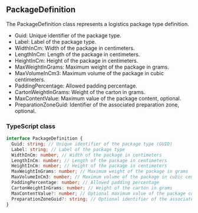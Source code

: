 ﻿## PackageDefinition

The PackageDefinition class represents a logistics package type definition.

- Guid: Unique identifier of the package type.
- Label: Label of the package type.
- WidthInCm: Width of the package in centimeters.
- LengthInCm: Length of the package in centimeters.
- HeightInCm: Height of the package in centimeters.
- MaxWeightInGrams: Maximum weight of the package in grams.
- MaxVolumeInCm3: Maximum volume of the package in cubic centimeters.
- PaddingPercentage: Allowed padding percentage.
- CartonWeightInGrams: Weight of the carton in grams.
- MaxContentValue: Maximum value of the package content, optional.
- PreparationZoneGuid: Identifier of the associated preparation zone, optional.

### TypeScript class
```typescript
interface PackageDefinition {
  Guid: string; // Unique identifier of the package type (GUID)
  Label: string; // Label of the package type
  WidthInCm: number; // Width of the package in centimeters
  LengthInCm: number; // Length of the package in centimeters
  HeightInCm: number; // Height of the package in centimeters
  MaxWeightInGrams: number; // Maximum weight of the package in grams
  MaxVolumeInCm3: number; // Maximum volume of the package in cubic centimeters
  PaddingPercentage: number; // Allowed padding percentage
  CartonWeightInGrams: number; // Weight of the carton in grams
  MaxContentValue?: number; // Optional maximum value of the package content
  PreparationZoneGuid?: string; // Optional identifier of the associated preparation zone (GUID)
}
```